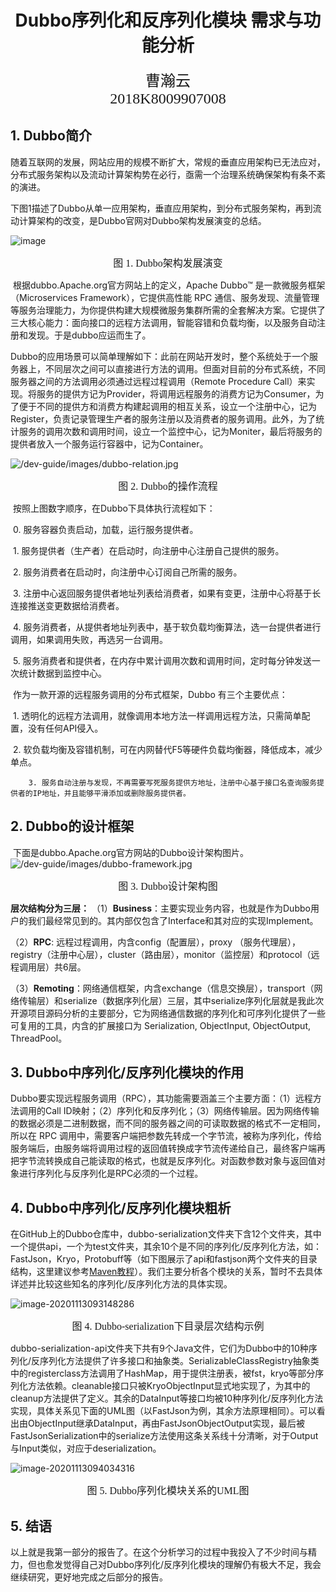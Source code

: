 <h1 align = "center">Dubbo序列化和反序列化模块 需求与功能分析</h1>

<center><font face="黑体" size=5>曹瀚云<br>2018K8009907008</font></center>

## 1. Dubbo简介

​	随着互联网的发展，网站应用的规模不断扩大，常规的垂直应用架构已无法应对，分布式服务架构以及流动计算架构势在必行，亟需一个治理系统确保架构有条不紊的演进。

​	下图1描述了Dubbo从单一应用架构，垂直应用架构，到分布式服务架构，再到流动计算架构的改变，是Dubbo官网对Dubbo架构发展演变的总结。

![image](https://tva1.sinaimg.cn/large/0081Kckwly1gkmlnvtjcnj30jg05u3z5.jpg)

<center><font face="黑体" size=3>图 1. Dubbo架构发展演变 </font></center>

​	根据dubbo.Apache.org官方网站上的定义，Apache Dubbo™ 是一款微服务框架（Microservices Framework），它提供高性能 RPC 通信、服务发现、流量管理等服务治理能力，为你提供构建大规模微服务集群所需的全套解决方案。它提供了三大核心能力：面向接口的远程方法调用，智能容错和负载均衡，以及服务自动注册和发现。于是dubbo应运而生了。

​	Dubbo的应用场景可以简单理解如下：此前在网站开发时，整个系统处于一个服务器上，不同层次之间可以直接进行方法的调用。但面对目前的分布式系统，不同服务器之间的方法调用必须通过远程过程调用（Remote Procedure Call）来实现。将服务的提供方记为Provider，将调用远程服务的消费方记为Consumer，为了便于不同的提供方和消费方构建起调用的相互关系，设立一个注册中心，记为Register，负责记录管理生产者的服务注册以及消费者的服务调用。此外，为了统计服务的调用次数和调用时间，设立一个监控中心，记为Moniter，最后将服务的提供者放入一个服务运行容器中，记为Container。

![/dev-guide/images/dubbo-relation.jpg](https://tva1.sinaimg.cn/large/0081Kckwly1gkms7eyeo3j30dw096jrx.jpg)

<center><font face="黑体" size=3>图 2. Dubbo的操作流程 </font></center>

​	按照上图数字顺序，在Dubbo下具体执行流程如下：

​		0. 服务容器负责启动，加载，运行服务提供者。

​		1. 服务提供者（生产者）在启动时，向注册中心注册自己提供的服务。

​		2. 服务消费者在启动时，向注册中心订阅自己所需的服务。

​		3. 注册中心返回服务提供者地址列表给消费者，如果有变更，注册中心将基于长连接推送变更数据给消费者。

​		4. 服务消费者，从提供者地址列表中，基于软负载均衡算法，选一台提供者进行调用，如果调用失败，再选另一台调用。

​		5. 服务消费者和提供者，在内存中累计调用次数和调用时间，定时每分钟发送一次统计数据到监控中心。

​	作为一款开源的远程服务调用的分布式框架，Dubbo 有三个主要优点：

​		1. 透明化的远程方法调用，就像调用本地方法一样调用远程方法，只需简单配置，没有任何API侵入。

​		2. 软负载均衡及容错机制，可在内网替代F5等硬件负载均衡器，降低成本，减少单点。

		3. 服务自动注册与发现，不再需要写死服务提供方地址，注册中心基于接口名查询服务提供者的IP地址，并且能够平滑添加或删除服务提供者。



## 2. Dubbo的设计框架

​	下面是dubbo.Apache.org官方网站的Dubbo设计架构图片。
![/dev-guide/images/dubbo-framework.jpg](https://tva1.sinaimg.cn/large/0081Kckwly1gkms6yks8ej30p00iqjx2.jpg)

<center><font face="黑体" size=3>图 3. Dubbo设计架构图 </font></center>

**层次结构分为三层：**
（1）**Business**：主要实现业务内容，也就是作为Dubbo用户的我们最经常见到的。其内部仅包含了Interface和其对应的实现Implement。

（2）**RPC**: 远程过程调用，内含config（配置层），proxy （服务代理层），registry（注册中心层），cluster（路由层），monitor（监控层）和protocol（远程调用层）共6层。

（3）**Remoting**：网络通信框架，内含exchange（信息交换层），transport（网络传输层）和serialize（数据序列化层）三层，其中serialize序列化层就是我此次开源项目源码分析的主要部分，它为网络通信数据的序列化和可序列化提供了一些可复用的工具，内含的扩展接口为 Serialization, ObjectInput, ObjectOutput, ThreadPool。



## 3. Dubbo中序列化/反序列化模块的作用

​	Dubbo要实现远程服务调用（RPC），其功能需要涵盖三个主要方面：（1）远程方法调用的Call ID映射；（2）序列化和反序列化；（3）网络传输层。因为网络传输的数据必须是二进制数据，而不同的服务器之间的可读取数据的格式不一定相同，所以在 RPC 调用中，需要客户端把参数先转成一个字节流，被称为序列化，传给服务端后，由服务端将调用过程的返回值转换成字节流传递给自己，最终客户端再把字节流转换成自己能读取的格式，也就是反序列化。对函数参数对象与返回值对象进行序列化与反序列化是RPC必须的一个过程。



## 4. Dubbo中序列化/反序列化模块粗析

​	在GitHub上的Dubbo仓库中，dubbo-serialization文件夹下含12个文件夹，其中一个提供api，一个为test文件夹，其余10个是不同的序列化/反序列化方法，如：FastJson，Kryo，Protobuff等（如下图展示了api和fastjson两个文件夹的目录结构，这里建议参考[Maven教程](https://www.runoob.com/maven/maven-tutorial.html)）。我们主要分析各个模块的关系，暂时不去具体详述并比较这些知名的序列化/反序列化方法的具体实现。

![image-20201113093148286](https://tva1.sinaimg.cn/large/0081Kckwly1gknajpggxfj30ty1700v7.jpg)

<center><font face="黑体" size=3>图 4. Dubbo-serialization下目录层次结构示例 </font></center>

​	dubbo-serialization-api文件夹下共有9个Java文件，它们为Dubbo中的10种序列化/反序列化方法提供了许多接口和抽象类。SerializableClassRegistry抽象类中的registerclass方法调用了HashMap，用于提供注册表，被fst，kryo等部分序列化方法依赖。cleanable接口只被KryoObjectInput显式地实现了，为其中的cleanup方法提供了定义。其余的DataInput等接口均被10种序列化/反序列化方法实现，具体关系见下面的UML图（以FastJson为例，其余方法原理相同）。可以看出由ObjectInput继承DataInput，再由FastJsonObjectOutput实现，最后被FastJsonSerialization中的serialize方法使用这条关系线十分清晰，对于Output与Input类似，对应于deserialization。

![image-20201113094034316](https://tva1.sinaimg.cn/large/0081Kckwly1gknasfjgpmj30vy0u0qc7.jpg)

<center><font face="黑体" size=3>图 5. Dubbo序列化模块关系的UML图 </font></center>



## 5. 结语

​	以上就是我第一部分的报告了。在这个分析学习的过程中我投入了不少时间与精力，但也愈发觉得自己对Dubbo序列化/反序列化模块的理解仍有极大不足，我会继续研究，更好地完成之后部分的报告。



